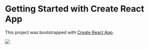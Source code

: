 # Getting Started with Create React App

This project was bootstrapped with [Create React App](https://github.com/facebook/create-react-app).


<p align="left">
  <a href="https://skillicons.dev">
    <img src="https://skillicons.dev/icons?i=ts,js,react,redux,tailwind" />
  </a>
</p>

